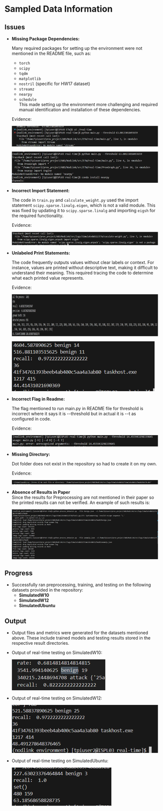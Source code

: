 # Sampled Data Information  

## Issues  

- **Missing Package Dependencies:**  

  Many required packages for setting up the environment were not mentioned in the README file, such as:  
    - `torch`  
    - `scipy`  
    - `tqdm`  
    - `matplotlib`  
    - `nostril` (specific for HW17 dataset)  
    - `streamz`  
    - `nearpy`  
    - `schedule`  
  This made setting up the environment more challenging and required manual identification and installation of these dependencies.  

  Evidence:

  ![Alt text](imgs/dependency-1.png "streamz installation")


  ![Alt text](imgs/dependency-2.png "nearpy installation")


- **Incorrect Import Statement:**  

  The code in `train.py` and `calculate_weight.py` used the import statement `scipy.sparse.linalg.eigen`, which is not a valid module. This was fixed by updating it to `scipy.sparse.linalg` and importing `eigsh` for the required functionality. 

   Evidence:

  ![Alt text](imgs/scipy.png)
  

- **Unlabeled Print Statements:**  

  The code frequently outputs values without clear labels or context. For instance, values are printed without descriptive text, making it difficult to understand their meaning. This required tracing the code to determine what each printed value represents.

  Evidence:  

    ![Alt text](imgs/just-num1.png)


    ![Alt text](imgs/just-num2.png)

- **Incorrect Flag in Readme:** 

  The flag mentioned to run main.py in README file for threshold is incorrect where it says it is --threshold but in actual it is --t as configured in code.

  Evidence:

  ![Alt text](imgs/flag-error.png)

- **Missing Directory:**   

  Dot folder does not exist in the repository so had to create it on my own.

   Evidence:

  ![Alt text](imgs/no-folder.png)



- **Absence of Results in Paper**   
  Since the results for Preprocessing are not mentioned in their paper so the printed results can not be verified. An example of such results is:


  ![Alt text](imgs/preprocessing.png)


 



## Progress  

- Successfully ran preprocessing, training, and testing on the following datasets provided in the repository:  
  - **SimulatedW10**  
  - **SimulatedW12**  
  - **SimulatedUbuntu**  

## Output  

- Output files and metrics were generated for the datasets mentioned above. These include trained models and testing results stored in the respective result directories.  

- Output of real-time testing on SimulatedW10:

  ![Alt text](imgs/win10-output.png)


- Output of real-time testing on SimulatedW12:

  ![Alt text](imgs/win12-output.png)


- Output of real-time testing on SimulatedUbuntu:

  ![Alt text](imgs/ubuntu-output.png)
